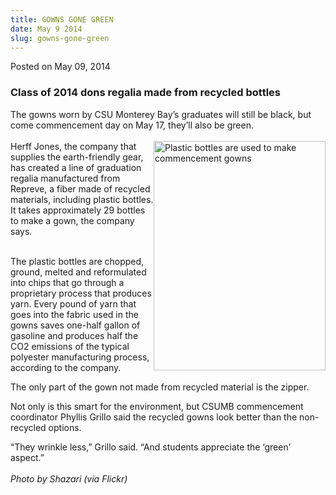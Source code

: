 ```yaml
---
title: GOWNS GONE GREEN
date: May 9 2014
slug: gowns-gone-green
---
```





<span class="date">Posted on May 09, 2014    </span>
<h3>Class of 2014 dons regalia made from recycled bottles</h3>
<p>The gowns worn by CSU Monterey Bay&#x2019;s graduates will still be
black, but come commencement day on May 17, they&#x2019;ll also be
green.<br>
<br>
<img alt="Plastic bottles are used to make commencement gowns" src="http://news.csumb.edu/sites/default/files/65/attachments/news/images/plastic_bottles.jpeg" style="float:right; width:275px; height:367px">Herff Jones, the
company that supplies the earth-friendly gear, has created a line
of graduation regalia manufactured from Repreve, a fiber made of
recycled materials, including plastic bottles. It takes
approximately 29 bottles to make a gown, the company says.&#x2028;&#x2028;</img></br></br></p>
<p>The plastic bottles are chopped, ground, melted and reformulated
into chips that go through a proprietary process that produces
yarn. Every pound of yarn that goes into the fabric used in the
gowns saves one-half gallon of gasoline and produces half the CO2
emissions of the typical polyester manufacturing process, according
to the company.&#x2028;&#x2028;</p>
<p>The only part of the gown not made from recycled material is the
zipper.</p>
<p>Not only is this smart for the environment, but CSUMB
commencement coordinator Phyllis Grillo said the recycled gowns
look better than the non-recycled options.&#x2028;&#x2028;</p>
<p>&#x201C;They wrinkle less,&#x201D; Grillo said. &#x201C;And students appreciate the
&#x2018;green&#x2019; aspect.&#x201D;<br>
<br>
<em>Photo by Shazari (via Flickr)</em><br>
&#xA0;</br></br></br></p>





